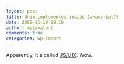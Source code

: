 ```yaml
---
layout: post
title: Unix implemented inside Javascript?!
date: 2005-11-19 08:19
author: metavalent
comments: true
categories: wp-import
---
```

Apparently, it's called <a href="https://www.masswerk.at/jsuix/">JS/UIX</a>.  Wow.
